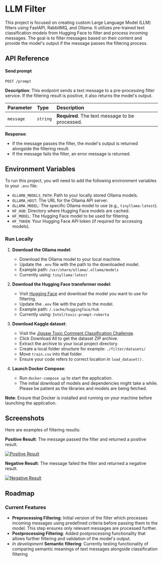 
# LLM Filter

This project is focused on creating custom Large Language Model (LLM) filters using FastAPI, RabbitMQ, and Ollama. It utilizes pre-trained text classification models from Hugging Face to filter and process incoming messages. The goal is to filter messages based on their content and provide the model's output if the message passes the filtering process.

## API Reference

#### Send prompt

`POST /prompt`

**Description**: This endpoint sends a text message to a pre-processing filter service. If the filtering result is positive, it also returns the model's output.

| Parameter | Type     | Description                |
| :-------- | :------- | :------------------------- |
| `message` | `string` | **Required**. The text message to be processed. |

**Response**: 
- If the message passes the filter, the model's output is returned alongside the filtering result.
- If the message fails the filter, an error message is returned.

## Environment Variables

To run this project, you will need to add the following environment variables to your `.env` file:

- `OLLAMA_MODELS_PATH`: Path to your locally stored Ollama models.
- `OLLAMA_HOST`: The URL for the Ollama API server.
- `OLLAMA_MODEL`: The specific Ollama model to use (e.g., `tinyllama:latest`).
- `HF_HUB`: Directory where Hugging Face models are cached.
- `HF_MODEL`: The Hugging Face model to be used for filtering.
- `HF_TOKEN`: Your Hugging Face API token (if required for accessing models).

### Run Locally

1. **Download the Ollama model**:
   - Download the Ollama model to your local machine.
   - Update the `.env` file with the path to the downloaded model.
   - Example path: `/usr/share/ollama/.ollama/models`
   - Currently using: `tinyllama:latest`
   
2. **Download the Hugging Face transformer model**:
   - Visit [Hugging Face](https://huggingface.co/) and download the model you want to use for filtering.
   - Update the `.env` file with the path to the model.
   - Example path: `/.cache/huggingface/hub`
   - Currently using: `Intel/toxic-prompt-roberta`

3. **Download Kaggle dataset**:
   - Visit the [Jigsaw Toxic Comment Classification Challenge](https://www.kaggle.com/competitions/jigsaw-toxic-comment-classification-challenge/data).
   - Click Download All to get the dataset ZIP archive.
   - Extract the archive to your local project directory.
   - Create a local folder structure for example: `./filter/datasets/`
   - Move `train.csv` into that folder.
   - Ensure your code refers to correct location in `load_dataset().`

4. **Launch Docker Compose**:
   - Run `docker-compose up` to start the application.
   - The initial download of models and dependencies might take a while. Please be patient as the libraries and models are being fetched.

**Note**: Ensure that Docker is installed and running on your machine before launching the application.

## Screenshots

Here are examples of filtering results:

**Positive Result**:
The message passed the filter and returned a positive result.

[![Positive Result](https://i.postimg.cc/prXz2ZC7/image.png)](https://postimg.cc/PLpj4Dnw)

**Negative Result**:
The message failed the filter and returned a negative result.

[![Negative Result](https://i.postimg.cc/9XJyL6Fj/image.png)](https://postimg.cc/r0GF1459)

## Roadmap

### Current Features
- **Preprocessing Filtering**: Initial version of the filter which processes incoming messages using predefined criteria before passing them to the model. This step ensures only relevant messages are processed further.
- **Postprocessing Filtering**: Added postprocessing functionality that allows further filtering and validation of the model's output.
- _In development_ **Semantic filtering**: Currently testing functionality of comparing semantic meanings of text messages alongside classification filtering
